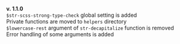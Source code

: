 **v. 1.1.0**  
`$str-scss-strong-type-check` global setting is added  
Private functions are moved to `helpers` directory  
`$lowercase-rest` argument of `str-decapitalize` function is removed  
Error handling of some arguments is added
